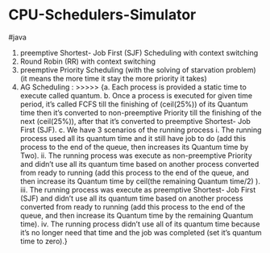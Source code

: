 # CPU-Schedulers-Simulator
#java
1.	preemptive Shortest- Job  First (SJF) Scheduling  with context switching 
2.	Round Robin (RR) with context switching
3.	preemptive  Priority Scheduling (with the solving of starvation problem) (it means the more time it stay the more priority it takes)
4.	AG  Scheduling :  >>>>>
{a.	Each process is provided a static time to execute called quantum.
b.	Once a process is executed for given time period, it’s called FCFS till the finishing of (ceil(25%)) of its Quantum time then it’s converted to non-preemptive Priority till the finishing of the next (ceil(25%)), after that it’s converted to preemptive Shortest- Job  First (SJF).
c.	We have 3 scenarios of the running process 
i.	The running process used all its quantum time and it still have job to do (add this process to the end of the queue, then increases its Quantum time by Two).
ii.	The running process was execute as non-preemptive Priority and didn’t use all its quantum time based on another process converted from ready to running (add this process to the end of the queue, and then increase its Quantum time by  ceil(the remaining Quantum time/2) ).
iii.	The running process was execute as preemptive Shortest- Job  First (SJF) and didn’t use all its quantum time based on another process converted from ready to running (add this process to the end of the queue, and then increase its Quantum time by the remaining Quantum time).
iv.	The running process didn’t use all of its quantum time because it’s no longer need that time and the job was completed (set it’s quantum time to zero).}
